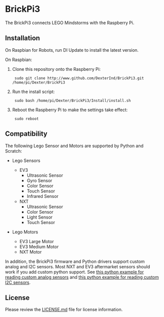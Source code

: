 BrickPi3
========
The BrickPi3 connects LEGO Mindstorms with the Raspberry Pi.


Installation
------------

On Raspbian for Robots, run DI Update to install the latest version.

On Raspbian:

1. Clone this repository onto the Raspberry Pi:

        sudo git clone http://www.github.com/DexterInd/BrickPi3.git /home/pi/Dexter/BrickPi3

2. Run the install script:

        sudo bash /home/pi/Dexter/BrickPi3/Install/install.sh

3. Reboot the Raspberry Pi to make the settings take effect:

        sudo reboot


Compatibility
-------------

The following Lego Sensor and Motors are supported by Python and Scratch:

* Lego Sensors
  * EV3
    * Ultrasonic Sensor
    * Gyro Sensor
    * Color Sensor
    * Touch Sensor
    * Infrared Sensor
  * NXT
    * Ultrasonic Sensor
    * Color Sensor
    * Light Sensor
    * Touch Sensor

* Lego Motors
  * EV3 Large Motor
  * EV3 Medium Motor
  * NXT Motor

In addition, the BrickPi3 firmware and Python drivers support custom analog and
I2C sensors. Most NXT and EV3 aftermarket sensors should work if you add custom
python support. See [this python example for reading custom analog sensors][ex1]
and [this python example for reading custom I2C sensors][ex2].

[ex1]: https://github.com/DexterInd/BrickPi3/blob/master/Software/Python/Examples/Analog_Sensor.py
[ex2]: https://github.com/DexterInd/BrickPi3/blob/master/Software/Python/Examples/DI-dTIR.py


License
-------

Please review the [LICENSE.md] file for license information.

[LICENSE.md]: ./LICENSE.md
